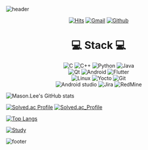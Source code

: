 ![header](https://capsule-render.vercel.app/api?type=waving&theme=onedark&height=300&section=header&text=Mason%20Lee's%20Github&fontSize=90)

<!-- link -->
<div align=center>

[![Hits](https://hits.seeyoufarm.com/api/count/incr/badge.svg?url=https%3A%2F%2Fgithub.com%2Ftom910903&count_bg=%2379C83D&title_bg=%23555555&icon=awesomelists.svg&icon_color=%23E7E7E7&title=hits&edge_flat=false)](https://hits.seeyoufarm.com)
[![Gmail](https://img.shields.io/badge/Mail-EA4335?style=flat&logo=Gmail&logoColor=white)](mailto:tom910903@gmail.com)
[![Github](https://img.shields.io/badge/GitHub-181717?style=flat&logo=GitHub&logoColor=white)](https://github.com/tom910903)

</div>

<div align=center>
<H1>💻 Stack 💻</H1>

![C](https://img.shields.io/badge/C-A8B9CC?style=for-the-badge&logo=C&logoColor=white)
![C++](https://img.shields.io/badge/C++-00599C?style=for-the-badge&logo=c%2B%2B&logoColor=white)
![Python](https://img.shields.io/badge/Python-3776AB?style=for-the-badge&logo=python&logoColor=white)
![Java](https://img.shields.io/badge/Java-007396?style=for-the-badge&logo=java&logoColor=white)  
![Qt](https://img.shields.io/badge/Qt-41CD52?style=for-the-badge&logo=Qt&logoColor=white)
![Android](https://img.shields.io/badge/Android-3DDC84?style=for-the-badge&logo=android&logoColor=white)
![Flutter](https://img.shields.io/badge/flutter-02569B?style=for-the-badge&logo=flutter&logoColor=white)  
![Linux](https://img.shields.io/badge/linux-FCC624?style=for-the-badge&logo=linux&logoColor=black)
![Yocto](https://img.shields.io/badge/yocto-FFFFFF?style=for-the-badge&logo=yocto&logoColor=white)
![Git](https://img.shields.io/badge/git-F05032?style=for-the-badge&logo=git&logoColor=white)  
![Android studio](https://img.shields.io/badge/Android%20Studio-3DDC84?style=for-the-badge&logo=AndroidStudio&logoColor=white)
![Jira](https://img.shields.io/badge/jira-0052CC?style=for-the-badge&logo=jira&logoColor=white)
![RedMine](https://img.shields.io/badge/redmine-B32024?style=for-the-badge&logo=redmine&logoColor=white)
</div>

![Mason.Lee's GitHub stats](https://github-readme-stats.vercel.app/api?username=tom910903&show_icons=true&theme=onedark)

[![Solved.ac Profile](http://mazassumnida.wtf/api/generate_badge?boj=tom910903)](https://solved.ac/profile/tom910903)
[![Solved.ac_Profile](http://mazassumnida.wtf/api/v2/generate_badge?boj=tom910903)](https://solved.ac/tom910903)

[![Top Langs](https://github-readme-stats.vercel.app/api/top-langs/?username=tom910903&layout=compact&theme=onedark)](https://github.com/tom910903)

[![Study](https://github-readme-stats.vercel.app/api/pin/?username=tom910903&repo=Study&theme=onedark)](https://github.com/tom910903/Study)


<!--
https://kimasill.tistory.com/4

https://dohyeon.dev/article/decorating-github-profile/
https://80000coding.oopy.io/865f4b2a-5198-49e8-a173-0f893a4fed45
https://dohyeon.dev/article/decorating-github-profile/
https://velog.io/@woo0_hooo/Github-github-profile-간지나게-꾸미기
https://pgmjun.tistory.com/21
https://yoon990.tistory.com/38



https://blog.cowkite.com/blog/2102241544/



https://www.emojicopy.com
-->

![footer](https://capsule-render.vercel.app/api?type=waving&theme=onedark&height=300&section=footer)
